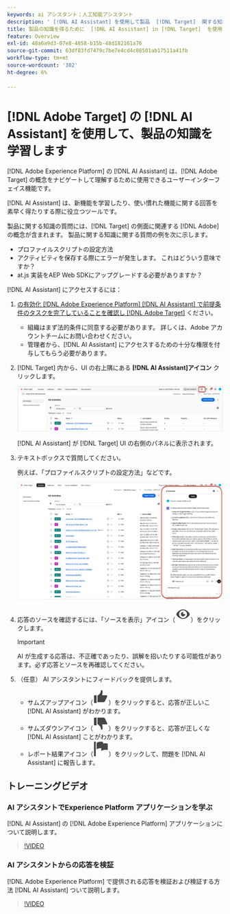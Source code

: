 ```yaml
---
keywords: ai アシスタント；人工知能アシスタント
description: ' [!DNL AI Assistant] を使用して製品  [!DNL Target]  関する知識を得る方法を説明します。'
title: 製品の知識を得るために  [!DNL AI Assistant] in [!DNL Target]  を使用する方法
feature: Overview
exl-id: 48a6a9d3-07e8-4858-b15b-48d182161a76
source-git-commit: 63df83fd7479c7be7e4cd4c08501ab17511a41fb
workflow-type: tm+mt
source-wordcount: '302'
ht-degree: 6%

---
```


# [!DNL Adobe Target] の [!DNL AI Assistant] を使用して、製品の知識を学習します

[!DNL Adobe Experience Platform] の [!DNL AI Assistant] は、[!DNL Adobe Target] の概念をナビゲートして理解するために使用できるユーザーインターフェイス機能です。

[!DNL AI Assistant] は、新機能を学習したり、使い慣れた機能に関する回答を素早く得たりする際に役立つツールです。

製品に関する知識の質問には、[!DNL Target] の側面に関連する [!DNL Adobe] の概念が含まれます。 製品に関する知識に関する質問の例を次に示します。

* プロファイルスクリプトの設定方法
* アクティビティを保存する際にエラーが発生します。 これはどういう意味ですか？
* at.js 実装をAEP Web SDKにアップグレードする必要がありますか？

[!DNL AI Assistant] にアクセスするには：

1. [ の有効化  [!DNL Adobe Experience Platform] [!DNL AI Assistant] で前提条件のタスクを完了していることを確認し  [!DNL Adobe Target]](/help/main/c-intro/enabling-ai-assistant.md) ください。

   * 組織はまず法的条件に同意する必要があります。 詳しくは、Adobe アカウントチームにお問い合わせください。
   * 管理者から、[!DNL AI Assistant] にアクセスするための十分な権限を付与してもらう必要があります。

1. [!DNL Target] 内から、UI の右上隅にある **[!DNL AI Assistant]アイコン** クリックします。

   ![AI アシスタント アイコン ](/help/main/c-intro/assets/ai-assistant-icon.png)

   [!DNL AI Assistant] が [!DNL Target] UI の右側のパネルに表示されます。

1. テキストボックスで質問してください。

   例えば、「プロファイルスクリプトの設定方法」などです。

   ![AI アシスタントと回答 ](/help/main/c-intro/assets/ai-assistant-answer.png)

1. 応答のソースを確認するには、「ソースを表示」アイコン（![ ソースを表示アイコン ](/help/main/assets/icons/Visibility.svg)）をクリックします。

   >[!IMPORTANT]
   >
   >AI が生成する応答は、不正確であったり、誤解を招いたりする可能性があります。必ず応答とソースを再確認してください。

1. （任意） AI アシスタントにフィードバックを提供します。

   * サムズアップアイコン（![ サムズアップアイコン ](/help/main/assets/icons/ThumbUp.svg)）をクリックすると、応答が正しいこ [!DNL AI Assistant] がわかります。
   * サムズダウンアイコン（![ サムズダウンアイコン ](/help/main/assets/icons/ThumbDown.svg)）をクリックすると、応答が正しくな [!DNL AI Assistant] ことがわかります。
   * レポート結果アイコン（![ レポート結果アイコン ](/help/main/assets/icons/Flag.svg)）をクリックして、問題を [!DNL AI Assistant] に報告します。

## トレーニングビデオ

### AI アシスタントでExperience Platform アプリケーションを学ぶ

[!DNL AI Assistant] の [!DNL Adobe Experience Platform] アプリケーションについて説明します。

>[!VIDEO](https://video.tv.adobe.com/v/3441025/?learn=on&#x26;enablevpops&captions=jpn)

### AI アシスタントからの応答を検証

[!DNL Adobe Experience Platform] で提供される応答を検証および検証する方法 [!DNL AI Assistant] ついて説明します。

>[!VIDEO](https://video.tv.adobe.com/v/3441739/?learn=on&#x26;enablevpops&captions=jpn)
